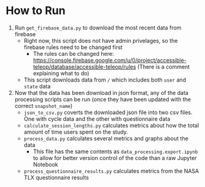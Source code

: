 # How to Run
1. Run `get_firebase_data.py` to download the most recent data from firebase
    - Right now, this script does not have admin privelages, so the firebase rules need to be changed first
        - The rules can be changed here: https://console.firebase.google.com/u/0/project/accessible-teleop/database/accessible-teleop/rules (There is a comment explaining what to do)
    - This script downloads data from `/` which includes both `user` and `state` data
2. Now that the data has been download in json format, any of the data processing scripts can be run (once they have been updated with the correct `snapshot_name`)
    - `json_to_csv.py` coverts the downloaded json file into two csv files. One with cycle data and the other with questionnaire data
    - `calculate_session_lengths.py` calculates metrics about how the total amount of time users spent on the study.
    - `process_data.py` calculates several metrics and graphs about the data
        - This file has the same contents as `data_processing.export.ipynb` to allow for better version control of the code than a raw Jupyter Notebook
    - `process_questionnaire_results.py` calculates metrics from the NASA TLX questionnaire results
